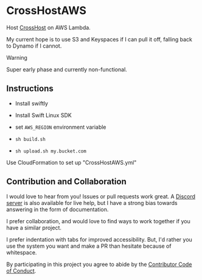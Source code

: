 # CrossHostAWS

Host [CrossHost](https://github.com/mattmassicotte/CrossHost) on AWS Lambda.

My current hope is to use S3 and Keyspaces if I can pull it off, falling back to Dynamo if I cannot.

> [!WARNING]
> Super early phase and currently non-functional.

## Instructions

- Install swiftly
- Install Swift Linux SDK

- set `AWS_REGION` environment variable
- `sh build.sh`
- `sh upload.sh my.bucket.com`

Use CloudFormation to set up "CrossHostAWS.yml"

## Contribution and Collaboration

I would love to hear from you! Issues or pull requests work great. A [Discord server][discord] is also available for live help, but I have a strong bias towards answering in the form of documentation.

I prefer collaboration, and would love to find ways to work together if you have a similar project.

I prefer indentation with tabs for improved accessibility. But, I'd rather you use the system you want and make a PR than hesitate because of whitespace.

By participating in this project you agree to abide by the [Contributor Code of Conduct](CODE_OF_CONDUCT.md).

[matrix]: https://matrix.to/#/%23chimehq%3Amatrix.org
[matrix badge]: https://img.shields.io/matrix/chimehq%3Amatrix.org?label=Matrix
[discord]: https://discord.gg/esFpX6sErJ
